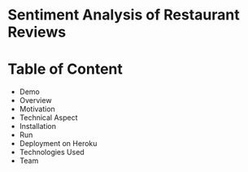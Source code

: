 # Sentiment Analysis of Restaurant Reviews

# Table of Content
- Demo 
- Overview 
- Motivation
- Technical Aspect
- Installation
- Run
- Deployment on Heroku
- Technologies Used
- Team
